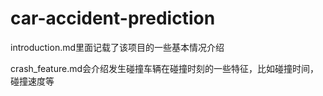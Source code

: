 # car-accident-prediction

introduction.md里面记载了该项目的一些基本情况介绍

crash_feature.md会介绍发生碰撞车辆在碰撞时刻的一些特征，比如碰撞时间，碰撞速度等
